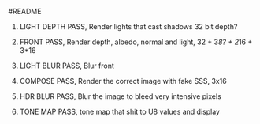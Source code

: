 #README

1. LIGHT DEPTH PASS, Render lights that cast shadows 32	bit depth?

2. FRONT PASS, Render depth, albedo, normal and light, 32 + 3*8? + 2*16 + 3*16

3. LIGHT BLUR PASS, Blur front

4. COMPOSE PASS, Render the correct image with fake SSS, 3x16

5. HDR BLUR PASS, Blur the image to bleed very intensive pixels

6. TONE MAP PASS, tone map that shit to U8 values and display